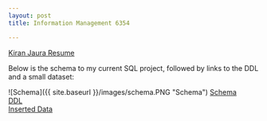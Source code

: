 ```yaml
---
layout: post
title: Information Management 6354

---
```

[Kiran Jaura Resume](https://kjaura1.github.io/SQLCode/3.html)



Below is the schema to my current SQL project, followed by links to the DDL and a small dataset:


![Schema]({{ site.baseurl }}/images/schema.PNG "Schema")
[Schema](https://kjaura1.github.io/SQLCode/4.html)
<br>
[DDL](https://kjaura1.github.io/SQLCode/DDL.html)
<br>
[Inserted Data](https://kjaura1.github.io/SQLCode/InsertedData.html)
